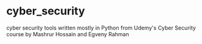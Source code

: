 # cyber_security
cyber security tools written mostly in Python from Udemy's Cyber Security course by Mashrur Hossain and Egveny Rahman
